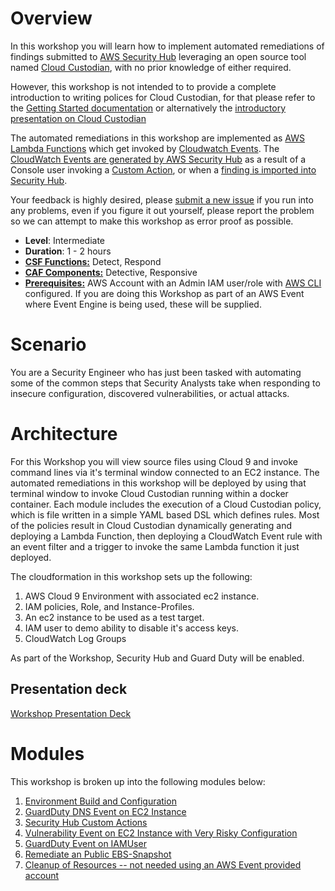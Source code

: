 # Overview
In this workshop you will learn how to implement automated remediations of findings submitted to [AWS Security Hub](https://aws.amazon.com/security-hub/) leveraging an open source tool named [Cloud Custodian](https://cloudcustodian.io/), with no prior knowledge of either required.

However, this workshop is not intended to to provide a complete introduction to writing polices for Cloud Custodian, for that please refer to the [Getting Started documentation](https://cloudcustodian.io/docs/aws/gettingstarted.html) or alternatively the [introductory presentation on Cloud Custodian](https://www.socallinuxexpo.org/sites/default/files/presentations/CloudCustodian%40Scale17x.pdf)

The automated remediations in this workshop are implemented as [AWS Lambda Functions](https://aws.amazon.com/lambda/) which get invoked by  [Cloudwatch Events](https://docs.aws.amazon.com/AmazonCloudWatch/latest/events/WhatIsCloudWatchEvents.html). The [CloudWatch Events are generated by AWS Security Hub](https://docs.aws.amazon.com/en_pv/securityhub/latest/userguide/securityhub-cloudwatch-events.html#securityhub-cwe-configure) as a result of a Console user invoking a [Custom Action](https://docs.aws.amazon.com/en_pv/securityhub/latest/userguide/securityhub-cloudwatch-events.html#securityhub-cwe-send), or when a [finding is imported into Security Hub](https://docs.aws.amazon.com/en_pv/securityhub/latest/userguide/securityhub-findings.html).

Your feedback is highly desired, please [submit a new issue](https://github.com/FireballDWF/securityhub-remediations/issues/new) if you run into any problems, even if you figure it out yourself, please report the problem so we can attempt to make this workshop as error proof as possible.

* **Level**: Intermediate
* **Duration**: 1 - 2 hours
* **[CSF Functions:](https://www.nist.gov/cyberframework/online-learning/five-functions)** Detect, Respond
* **[CAF Components:](https://d0.awsstatic.com/whitepapers/AWS_CAF_Security_Perspective.pdf")** Detective, Responsive
* **[Prerequisites:](https://awssecworkshops.com/getting-started/)** AWS Account with an Admin IAM user/role with [AWS CLI](https://aws.amazon.com/cli/) configured. If you are doing this Workshop as part of an AWS Event where Event Engine is being used, these will be supplied.

# Scenario

You are a Security Engineer who has just been tasked with automating some of the common steps that Security Analysts take when responding to insecure configuration, discovered vulnerabilities, or actual attacks.

# Architecture

For this Workshop you will view source files using Cloud 9 and invoke command lines via it's terminal window connected to an EC2 instance.
The automated remediations in this workshop will be deployed by using that terminal window to invoke Cloud Custodian running within a docker container.
Each module includes the execution of a Cloud Custodian policy, which is file written in a simple YAML based DSL which defines rules.
Most of the policies result in Cloud Custodian dynamically generating and deploying a Lambda Function, then deploying a CloudWatch Event rule with an event filter and a trigger to invoke the same Lambda function it just deployed.

The cloudformation in this workshop sets up the following:
1. AWS Cloud 9 Environment with associated ec2 instance.
2. IAM policies, Role, and Instance-Profiles.
3. An ec2 instance to be used as a test target.
4. IAM user to demo ability to disable it's access keys.
5. CloudWatch Log Groups

As part of the Workshop, Security Hub and Guard Duty will be enabled.

## Presentation deck
[Workshop Presentation Deck](./Security-Hub-Automated-Remediations-Workshop.pptx)

# Modules

This workshop is broken up into the following modules below:

1. [Environment Build and Configuration](./01-environment-setup.md)
2. [GuardDuty DNS Event on EC2 Instance](./02-guardduty-dns-event.md)
3. [Security Hub Custom Actions](./03-securityhub-custom-actions.md)
4. [Vulnerability Event on EC2 Instance with Very Risky Configuration](./04-ec2-instance-high-risk-config.md)
5. [GuardDuty Event on IAMUser](./05-guardduty-iam-user.md)
6. [Remediate an Public EBS-Snapshot](./06-ebs-snapshot-public.md)
7. [Cleanup of Resources -- not needed using an AWS Event provided account](./07-cleanup.md)
